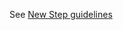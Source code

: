 See <a href="https://axaguildev.github.io/react-toolkit/latest/design/molecules/steps-new/" title="guidelines step components" >New Step guidelines</a>
